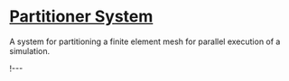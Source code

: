 # [Partitioner System](syntax/Mesh/Partitioner/index.md)

A system for partitioning a finite element mesh for parallel execution of a simulation.

!---
